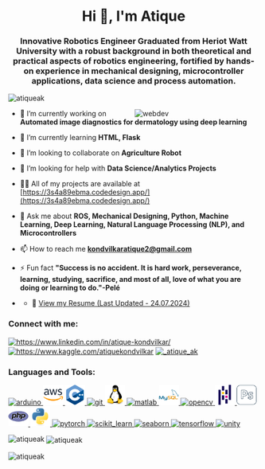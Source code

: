 <h1 align="center">Hi 👋, I'm Atique </h1>
<h3 align="center">Innovative Robotics Engineer Graduated from Heriot Watt University with a robust background in both theoretical and practical aspects of robotics engineering, fortified by hands-on experience in mechanical designing, microcontroller applications, data science and process automation.</h3>

<p align="left"> <img src="https://komarev.com/ghpvc/?username=atiqueak&label=Profile%20views&color=0e75b6&style=flat" alt="atiqueak" /> </p>


<img align="right" alt="webdev" width="250" src="https://i.graphicmama.com/uploads/2023/3/6414793b7befa-602a4f0ed6583-Flying%20Robot%20Cartoon%20Animated%20GIFs.gif">


- 🔭 I’m currently working on **Automated image diagnostics for dermatology using deep learning**

- 🌱 I’m currently learning **HTML, Flask**

- 👯 I’m looking to collaborate on **Agriculture Robot**

- 🤝 I’m looking for help with **Data Science/Analytics Projects**

- 👨‍💻 All of my projects are available at [https://3s4a89ebma.codedesign.app/](https://3s4a89ebma.codedesign.app/)

- 💬 Ask me about **ROS, Mechanical Designing, Python, Machine Learning, Deep Learning, Natural Language Processing (NLP), and Microcontrollers**

- 📫 How to reach me **kondvilkaratique2@gmail.com**

- ⚡ Fun fact **"Success is no accident. It is hard work, perseverance, learning, studying, sacrifice, and most of all, love of what you are doing or learning to do."-Pelé**

- - 📄 [View my Resume (Last Updated - 24.07.2024)](https://drive.google.com/file/d/1WR1jVRUOQ0-eSzdvzOHh60MuZiJWkuTU/view?usp=sharing)

<h3 align="left">Connect with me:</h3>
<p align="left">
<a href="https://linkedin.com/in/atique-kondvilkar/" target="blank"><img align="center" src="https://raw.githubusercontent.com/rahuldkjain/github-profile-readme-generator/master/src/images/icons/Social/linked-in-alt.svg" alt="https://www.linkedin.com/in/atique-kondvilkar/" height="30" width="40" /></a>
<a href="https://kaggle.com/atiquekondvilkar" target="blank"><img align="center" src="https://raw.githubusercontent.com/rahuldkjain/github-profile-readme-generator/master/src/images/icons/Social/kaggle.svg" alt="https://www.kaggle.com/atiquekondvilkar" height="30" width="40" /></a>
<a href="https://instagram.com/_atique_ak" target="blank"><img align="center" src="https://raw.githubusercontent.com/rahuldkjain/github-profile-readme-generator/master/src/images/icons/Social/instagram.svg" alt="_atique_ak" height="30" width="40" /></a>
</p>

<h3 align="left">Languages and Tools:</h3>
<p align="left"> <a href="https://www.arduino.cc/" target="_blank" rel="noreferrer"> <img src="https://cdn.worldvectorlogo.com/logos/arduino-1.svg" alt="arduino" width="40" height="40"/> </a> <a href="https://aws.amazon.com" target="_blank" rel="noreferrer"> <img src="https://raw.githubusercontent.com/devicons/devicon/master/icons/amazonwebservices/amazonwebservices-original-wordmark.svg" alt="aws" width="40" height="40"/> </a> <a href="https://www.w3schools.com/cpp/" target="_blank" rel="noreferrer"> <img src="https://raw.githubusercontent.com/devicons/devicon/master/icons/cplusplus/cplusplus-original.svg" alt="cplusplus" width="40" height="40"/> </a> <a href="https://d3js.org/" target="_blank" rel="noreferrer"> </a> <a href="https://git-scm.com/" target="_blank" rel="noreferrer"> <img src="https://www.vectorlogo.zone/logos/git-scm/git-scm-icon.svg" alt="git" width="40" height="40"/> </a> <a href="https://www.linux.org/" target="_blank" rel="noreferrer"> <img src="https://raw.githubusercontent.com/devicons/devicon/master/icons/linux/linux-original.svg" alt="linux" width="40" height="40"/> </a> <a href="https://www.mathworks.com/" target="_blank" rel="noreferrer"> <img src="https://upload.wikimedia.org/wikipedia/commons/2/21/Matlab_Logo.png" alt="matlab" width="40" height="40"/> </a> <a href="https://www.mysql.com/" target="_blank" rel="noreferrer"> <img src="https://raw.githubusercontent.com/devicons/devicon/master/icons/mysql/mysql-original-wordmark.svg" alt="mysql" width="40" height="40"/> </a> <a href="https://opencv.org/" target="_blank" rel="noreferrer"> <img src="https://www.vectorlogo.zone/logos/opencv/opencv-icon.svg" alt="opencv" width="40" height="40"/> </a> <a href="https://pandas.pydata.org/" target="_blank" rel="noreferrer"> <img src="https://raw.githubusercontent.com/devicons/devicon/2ae2a900d2f041da66e950e4d48052658d850630/icons/pandas/pandas-original.svg" alt="pandas" width="40" height="40"/> </a> <a href="https://www.photoshop.com/en" target="_blank" rel="noreferrer"> <img src="https://raw.githubusercontent.com/devicons/devicon/master/icons/photoshop/photoshop-line.svg" alt="photoshop" width="40" height="40"/> </a> <a href="https://www.php.net" target="_blank" rel="noreferrer"> <img src="https://raw.githubusercontent.com/devicons/devicon/master/icons/php/php-original.svg" alt="php" width="40" height="40"/> </a> <a href="https://www.python.org" target="_blank" rel="noreferrer"> <img src="https://raw.githubusercontent.com/devicons/devicon/master/icons/python/python-original.svg" alt="python" width="40" height="40"/> </a> <a href="https://pytorch.org/" target="_blank" rel="noreferrer"> <img src="https://www.vectorlogo.zone/logos/pytorch/pytorch-icon.svg" alt="pytorch" width="40" height="40"/> </a> <a href="https://scikit-learn.org/" target="_blank" rel="noreferrer"> <img src="https://upload.wikimedia.org/wikipedia/commons/0/05/Scikit_learn_logo_small.svg" alt="scikit_learn" width="40" height="40"/> </a> <a href="https://seaborn.pydata.org/" target="_blank" rel="noreferrer"> <img src="https://seaborn.pydata.org/_images/logo-mark-lightbg.svg" alt="seaborn" width="40" height="40"/> </a> <a href="https://www.tensorflow.org" target="_blank" rel="noreferrer"> <img src="https://www.vectorlogo.zone/logos/tensorflow/tensorflow-icon.svg" alt="tensorflow" width="40" height="40"/> </a> <a href="https://unity.com/" target="_blank" rel="noreferrer"> <img src="https://www.vectorlogo.zone/logos/unity3d/unity3d-icon.svg" alt="unity" width="40" height="40"/> </a> </p>


<p><img align="left" src="https://github-readme-stats.vercel.app/api/top-langs?username=atiqueak&show_icons=true&locale=en&layout=compact" alt="atiqueak" /></p>

<p>&nbsp;<img align="center" src="https://github-readme-stats.vercel.app/api?username=atiqueak&show_icons=true&locale=en" alt="atiqueak" /></p>

<p><img align="center" src="https://github-readme-streak-stats.herokuapp.com/?user=atiqueak&" alt="atiqueak" /></p>
